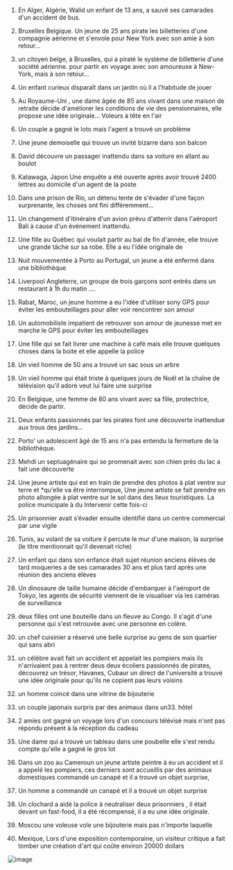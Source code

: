 1. En Alger, Algérie, Walid un enfant de 13 ans, a sauvé ses camarades d'un accident de bus.

2. Bruxelles Belgique. Un jeune de 25 ans pirate les billetteries d'une compagnie aérienne et s'envole pour New York avec son amie à son retour... 

3. un citoyen belge, à Bruxelles, qui a piraté le système de billetterie d'une société aérienne. pour partir en voyage avec son amoureuse à New-York, mais à son retour…

4. Un enfant curieux disparaît dans un jardin où il a l'habitude de jouer

5. Au Royaume-Uni , une dame âgée de 85 ans vivant dans une maison de retraite décide d'améliorer les conditions de vie des pensionnaires, elle propose une idée originale…
Voleurs à tête en l'air 

6. Un couple a gagné le loto mais l'agent a trouvé un problème

7. Une jeune demoiselle qui trouve un invité bizarre dans son balcon

8. David découvre un passager inattendu dans sa voiture en allant au boulot

9. Katawaga, Japon Une enquête a été ouverte après avoir trouvé 2400 lettres au domicile d'un agent de la poste

10. Dans une prison de Rio, un détenu tente de s'évader d'une façon surprenante, les choses ont fini différemment…

11. Un changement d'itinéraire d'un avion prévu d'atterrir dans l'aéroport Bali à cause d'un événement inattendu. 

12. Une fille au Québec qui voulait partir au bal de fin d'année, elle trouve une grande tâche sur sa robe. Elle a eu l'idée originale de 

13. Nuit mouvementée à Porto au Portugal, un jeune a été enfermé dans une bibliothèque

14. Liverpool Angleterre, un groupe de trois garçons sont entrés dans un restaurant à 1h du matin .... 

15. Rabat, Maroc, un jeune homme a eu l'idée d'utiliser sony GPS pour éviter les embouteillages pour aller voir rencontrer son amour
  
16. Un automobiliste impatient de retrouver son amour de jeunesse met en marche le GPS pour éviter les embouteillages

17. Une fille qui se fait livrer une machine à café mais elle trouve quelques choses dans la boite et elle appelle la police 

18. Un vieil homme de 50 ans a trouvé un sac sous un arbre 

19. Un vieil homme qui était triste à quelques jours de Noël et la chaîne de télévision qu'il adore veut lui faire une surprise

20. En Belgique, une femme de 80 ans vivant avec sa fille, protectrice, décide de partir. 

21. Deux enfants passionnés par les pirates font une découverte inattendue aux trous des jardins…

22. Porto' un adolescent âgé de 15 ans n'a pas entendu la fermeture de la bibliothèque. 

23. Mehdi un septuagénaire qui se promenait avec son chien près du lac a fait une découverte 

24. Une jeune artiste qui est en train de prendre des photos à plat ventre sur terre et *qu'elle va être interrompue, Une jeune artiste se fait prendre en photo allongée à plat ventre sur le sol dans des lieux touristiques. La police municipale à du Intervenir cette fois-ci

25. Un prisonnier avait s’évader ensuite identifié dans un centre commercial par une vigile

26. Tunis, au volant de sa voiture il percute le mur d'une maison, la surprise (le titre mentionnait qu'il devenait riche)

27. Un enfant qui dans son enfance était sujet réunion anciens élèves de tard moqueries a de ses camarades 30 ans et plus tard après une réunion des anciens élèves
    
28. Un dinosaure de taille humaine décide d'embarquer à l'aéroport de Tokyo, les agents de sécurité viennent de le visualiser via les caméras de surveillance

29. deux filles ont une bouteille dans un fleuve au Congo. Il s'agit d'une personne qui s'est retrouvée avec une personne en colère.

30. un chef cuisinier a réservé une belle surprise au gens de son quartier qui sans abri  

31. un célèbre avait fait un accident et appelait les pompiers mais ils n'arrivaient pas à rentrer deus deux écoliers passionnés de pirates, découvrez un trésor, Havanes, Cubaur
un direct de l'université a trouvé une idée originale pour qu'ils ne copient pas leurs voisins

32. un homme coincé dans une vitrine de bijouterie

33. un couple japonais surpris par des animaux dans un33.  hôtel

34. 2 amies ont gagné un voyage lors d'un concours télévisé mais n'ont pas répondu présent à la réception du cadeau 

35. Une dame qui a trouvé un tableau dans une poubelle elle s'est rendu compte qu'elle a gagné le gros lot

36. Dans un zoo au Cameroun un jeune artiste peintre à eu un accident et il a appelé les pompiers, ces derniers sont accueillis par des animaux domestiques commandé un canapé et il a trouvé un objet surprise,

37. Un homme a commandé un canapé et il a trouvé un objet surprise

38. Un clochard a aidé la police à neutraliser deux prisonniers , il était devant un fast-food, il a été récompensé, il a eu une idée originale.

39. Moscou une voleuse vole une bijouterie mais pas n'importe laquelle

40. Mexique, Lors d'une exposition contemporaine, un visiteur critique a fait tomber une création d'art qui coûte environ 20000 dollars

![image](https://github.com/user-attachments/assets/4087a0c1-0f23-4089-8de1-54c7434e9665)
